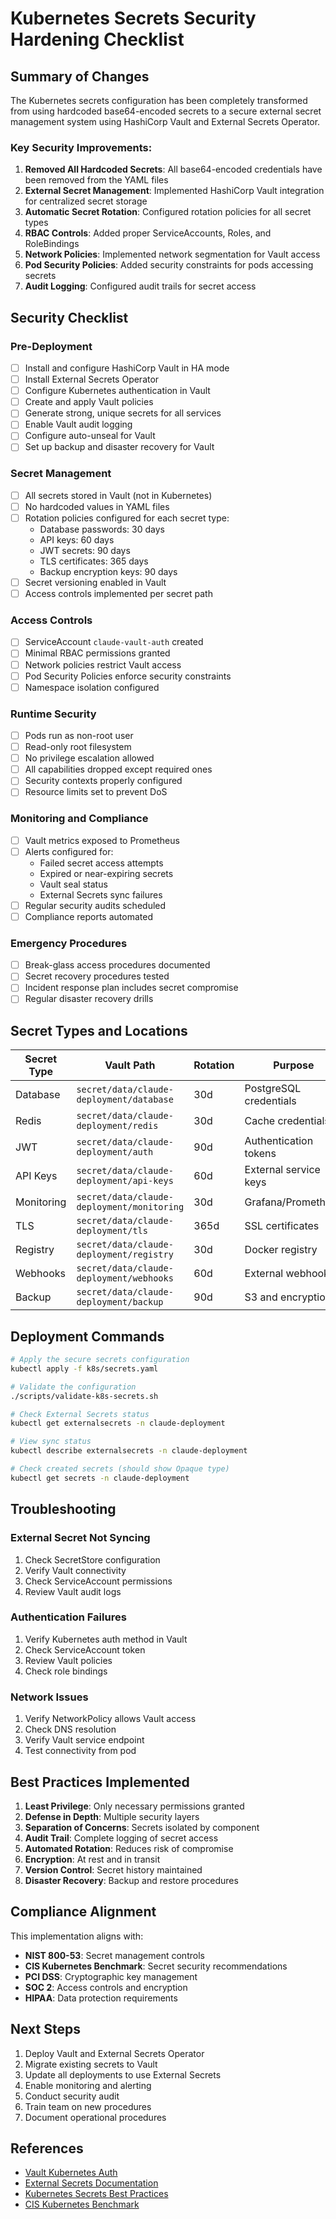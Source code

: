 # Kubernetes Secrets Security Hardening Checklist

## Summary of Changes

The Kubernetes secrets configuration has been completely transformed from using hardcoded base64-encoded secrets to a secure external secret management system using HashiCorp Vault and External Secrets Operator.

### Key Security Improvements:

1. **Removed All Hardcoded Secrets**: All base64-encoded credentials have been removed from the YAML files
2. **External Secret Management**: Implemented HashiCorp Vault integration for centralized secret storage
3. **Automatic Secret Rotation**: Configured rotation policies for all secret types
4. **RBAC Controls**: Added proper ServiceAccounts, Roles, and RoleBindings
5. **Network Policies**: Implemented network segmentation for Vault access
6. **Pod Security Policies**: Added security constraints for pods accessing secrets
7. **Audit Logging**: Configured audit trails for secret access

## Security Checklist

### Pre-Deployment
- [ ] Install and configure HashiCorp Vault in HA mode
- [ ] Install External Secrets Operator
- [ ] Configure Kubernetes authentication in Vault
- [ ] Create and apply Vault policies
- [ ] Generate strong, unique secrets for all services
- [ ] Enable Vault audit logging
- [ ] Configure auto-unseal for Vault
- [ ] Set up backup and disaster recovery for Vault

### Secret Management
- [ ] All secrets stored in Vault (not in Kubernetes)
- [ ] No hardcoded values in YAML files
- [ ] Rotation policies configured for each secret type:
  - Database passwords: 30 days
  - API keys: 60 days
  - JWT secrets: 90 days
  - TLS certificates: 365 days
  - Backup encryption keys: 90 days
- [ ] Secret versioning enabled in Vault
- [ ] Access controls implemented per secret path

### Access Controls
- [ ] ServiceAccount `claude-vault-auth` created
- [ ] Minimal RBAC permissions granted
- [ ] Network policies restrict Vault access
- [ ] Pod Security Policies enforce security constraints
- [ ] Namespace isolation configured

### Runtime Security
- [ ] Pods run as non-root user
- [ ] Read-only root filesystem
- [ ] No privilege escalation allowed
- [ ] All capabilities dropped except required ones
- [ ] Security contexts properly configured
- [ ] Resource limits set to prevent DoS

### Monitoring and Compliance
- [ ] Vault metrics exposed to Prometheus
- [ ] Alerts configured for:
  - Failed secret access attempts
  - Expired or near-expiring secrets
  - Vault seal status
  - External Secrets sync failures
- [ ] Regular security audits scheduled
- [ ] Compliance reports automated

### Emergency Procedures
- [ ] Break-glass access procedures documented
- [ ] Secret recovery procedures tested
- [ ] Incident response plan includes secret compromise
- [ ] Regular disaster recovery drills

## Secret Types and Locations

| Secret Type | Vault Path | Rotation | Purpose |
|------------|------------|----------|---------|
| Database | `secret/data/claude-deployment/database` | 30d | PostgreSQL credentials |
| Redis | `secret/data/claude-deployment/redis` | 30d | Cache credentials |
| JWT | `secret/data/claude-deployment/auth` | 90d | Authentication tokens |
| API Keys | `secret/data/claude-deployment/api-keys` | 60d | External service keys |
| Monitoring | `secret/data/claude-deployment/monitoring` | 30d | Grafana/Prometheus |
| TLS | `secret/data/claude-deployment/tls` | 365d | SSL certificates |
| Registry | `secret/data/claude-deployment/registry` | 30d | Docker registry |
| Webhooks | `secret/data/claude-deployment/webhooks` | 60d | External webhooks |
| Backup | `secret/data/claude-deployment/backup` | 90d | S3 and encryption |

## Deployment Commands

```bash
# Apply the secure secrets configuration
kubectl apply -f k8s/secrets.yaml

# Validate the configuration
./scripts/validate-k8s-secrets.sh

# Check External Secrets status
kubectl get externalsecrets -n claude-deployment

# View sync status
kubectl describe externalsecrets -n claude-deployment

# Check created secrets (should show Opaque type)
kubectl get secrets -n claude-deployment
```

## Troubleshooting

### External Secret Not Syncing
1. Check SecretStore configuration
2. Verify Vault connectivity
3. Check ServiceAccount permissions
4. Review Vault audit logs

### Authentication Failures
1. Verify Kubernetes auth method in Vault
2. Check ServiceAccount token
3. Review Vault policies
4. Check role bindings

### Network Issues
1. Verify NetworkPolicy allows Vault access
2. Check DNS resolution
3. Verify Vault service endpoint
4. Test connectivity from pod

## Best Practices Implemented

1. **Least Privilege**: Only necessary permissions granted
2. **Defense in Depth**: Multiple security layers
3. **Separation of Concerns**: Secrets isolated by component
4. **Audit Trail**: Complete logging of secret access
5. **Automated Rotation**: Reduces risk of compromise
6. **Encryption**: At rest and in transit
7. **Version Control**: Secret history maintained
8. **Disaster Recovery**: Backup and restore procedures

## Compliance Alignment

This implementation aligns with:
- **NIST 800-53**: Secret management controls
- **CIS Kubernetes Benchmark**: Secret security recommendations
- **PCI DSS**: Cryptographic key management
- **SOC 2**: Access controls and encryption
- **HIPAA**: Data protection requirements

## Next Steps

1. Deploy Vault and External Secrets Operator
2. Migrate existing secrets to Vault
3. Update all deployments to use External Secrets
4. Enable monitoring and alerting
5. Conduct security audit
6. Train team on new procedures
7. Document operational procedures

## References

- [Vault Kubernetes Auth](https://www.vaultproject.io/docs/auth/kubernetes)
- [External Secrets Documentation](https://external-secrets.io/latest/)
- [Kubernetes Secrets Best Practices](https://kubernetes.io/docs/concepts/configuration/secret/#best-practices)
- [CIS Kubernetes Benchmark](https://www.cisecurity.org/benchmark/kubernetes)